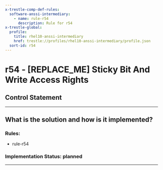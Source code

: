 ```yaml
---
x-trestle-comp-def-rules:
  software-anssi-intermediary:
    - name: rule-r54
      description: Rule for r54
x-trestle-global:
  profile:
    title: rhel10-anssi-intermediary
    href: trestle://profiles/rhel10-anssi-intermediary/profile.json
  sort-id: r54
---
```


# r54 - \[REPLACE_ME\] Sticky Bit And Write Access Rights

## Control Statement

______________________________________________________________________

## What is the solution and how is it implemented?

<!-- For implementation status enter one of: implemented, partial, planned, alternative, not-applicable -->

<!-- Note that the list of rules under ### Rules: is read-only and changes will not be captured after assembly to JSON -->

<!-- Add control implementation description here for control: r54 -->

### Rules:

  - rule-r54

### Implementation Status: planned

______________________________________________________________________
